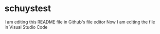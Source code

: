 # schuystest
I am editing this README file in Github's file editor
Now I am editing the file in Visual Studio Code 
